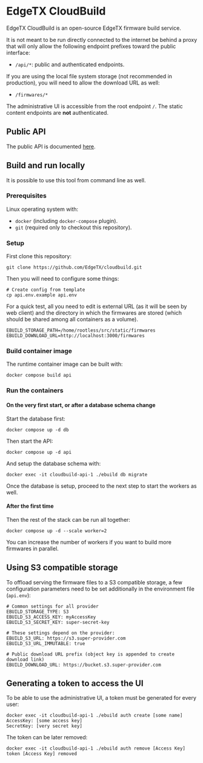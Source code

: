# EdgeTX CloudBuild

EdgeTX CloudBuild is an open-source EdgeTX firmware build service.

It is not meant to be run directly connected to the internet be behind a proxy
that will only allow the following endpoint prefixes toward the public interface:
- `/api/*`: public and authenticated endpoints.

If you are using the local file system storage (not recommended in production), you will need
to allow the download URL as well:
- `/firmwares/*`

The administrative UI is accessible from the root endpoint `/`. The static content endpoints are
**not** authenticated.

## Public API

The public API is documented [here](doc/PublicAPI.md).


## Build and run locally

It is possible to use this tool from command line as well.

### Prerequisites

Linux operating system with:
- `docker` (including `docker-compose` plugin).
- `git` (required only to checkout this repository).

### Setup

First clone this repository:

``` shell
git clone https://github.com/EdgeTX/cloudbuild.git
```

Then you will need to configure some things:

``` shell
# Create config from template
cp api.env.example api.env
```

For a quick test, all you need to edit is external URL (as it will be seen by web client)
and the directory in which the firmwares are stored (which should be shared among all 
containers as a volume).

```
EBUILD_STORAGE_PATH=/home/rootless/src/static/firmwares
EBUILD_DOWNLOAD_URL=http://localhost:3000/firmwares
```

### Build container image

The runtime container image can be built with:

``` shell
docker compose build api
```

### Run the containers

#### On the very first start, or after a database schema change

Start the database first:

``` shell
docker compose up -d db
```

Then start the API:

``` shell
docker compose up -d api
```

And setup the database schema with:

``` shell
docker exec -it cloudbuild-api-1 ./ebuild db migrate
```

Once the database is setup, proceed to the next step to start the workers as well.

#### After the first time

Then the rest of the stack can be run all together:

``` shell
docker compose up -d --scale worker=2
```

You can increase the number of workers if you want to build more firmwares in parallel.


## Using S3 compatible storage

To offload serving the firmware files to a S3 compatible storage, a few configuration
parameters need to be set additionally in the environment file (`api.env`):

```
# Common settings for all provider
EBUILD_STORAGE_TYPE: S3
EBUILD_S3_ACCESS_KEY: myAccessKey
EBUILD_S3_SECRET_KEY: super-secret-key

# These settings depend on the provider:
EBUILD_S3_URL: https://s3.super-provider.com
EBUILD_S3_URL_IMMUTABLE: true

# Public download URL prefix (object key is appended to create download link)
EBUILD_DOWNLOAD_URL: https://bucket.s3.super-provider.com
```

## Generating a token to access the UI

To be able to use the administrative UI, a token must be generated for every user:

``` shell
docker exec -it cloudbuild-api-1 ./ebuild auth create [some name]
AccessKey: [some access key]
SecretKey: [very secret key]
```

The token can be later removed:

``` shell
docker exec -it cloudbuild-api-1 ./ebuild auth remove [Access Key]
token [Access Key] removed
```
